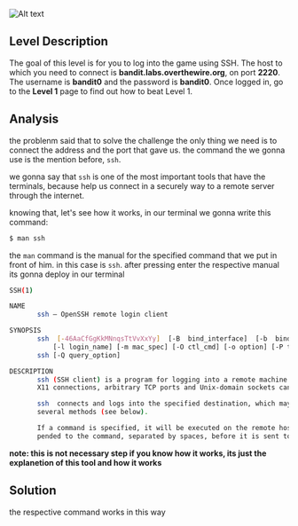 ![Alt text](https://external-content.duckduckgo.com/iu/?u=https%3A%2F%2Fthanoskoutr.com%2Fcovers%2Foverthewire.jpg&f=1&nofb=1&ipt=0baeec90a558310488c80a6f9fe93fdc6571e3a1f818fa72ce7b6fbbb425a623)
## Level Description
The goal of this level is for you to log into the game using SSH. The host to which you need to connect is **bandit.labs.overthewire.org**, on port **2220**. The username is **bandit0** and the password is **bandit0**. Once logged in, go to the **Level 1** page to find out how to beat Level 1.

## Analysis
the problenm said that to solve the challenge the only thing we need is to connect the address and the port that gave us. the command the we gonna use is the mention before, `ssh`.

we gonna say that `ssh` is one of the most important tools that have the terminals, because help us connect in a securely way to a remote server through the internet.

knowing that, let's see how it works, in our terminal we gonna write this command:
```bash
$ man ssh
```
the `man` command is the manual for the specified command that we put in front of him. in this case is `ssh`.
after pressing enter the respective manual its gonna deploy in our terminal
```bash
SSH(1)                                                                                                   General Commands Manual                                                                                                  SSH(1)

NAME
       ssh — OpenSSH remote login client

SYNOPSIS
       ssh  [-46AaCfGgKkMNnqsTtVvXxYy]  [-B  bind_interface]  [-b  bind_address]  [-c  cipher_spec] [-D [bind_address:]port] [-E log_file] [-e escape_char] [-F configfile] [-I pkcs11] [-i identity_file] [-J destination] [-L address]
           [-l login_name] [-m mac_spec] [-O ctl_cmd] [-o option] [-P tag] [-p port] [-R address] [-S ctl_path] [-W host:port] [-w local_tun[:remote_tun]] destination [command [argument ...]]
       ssh [-Q query_option]

DESCRIPTION
       ssh (SSH client) is a program for logging into a remote machine and for executing commands on a remote machine.  It is intended to provide secure encrypted communications between two untrusted hosts over an insecure  network.
       X11 connections, arbitrary TCP ports and Unix-domain sockets can also be forwarded over the secure channel.

       ssh  connects and logs into the specified destination, which may be specified as either [user@]hostname or a URI of the form ssh://[user@]hostname[:port].  The user must prove their identity to the remote machine using one of
       several methods (see below).

       If a command is specified, it will be executed on the remote host instead of a login shell.  A complete command line may be specified as command, or it may have additional arguments.  If supplied, the arguments  will  be  ap‐
       pended to the command, separated by spaces, before it is sent to the server to be executed.
```
**note: this is not necessary step if you know how it works, its just the explanetion of this tool and how it works**

## Solution
the respective command works in this way 
```bash
```




